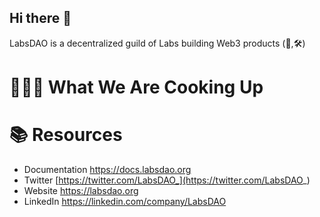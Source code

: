 ## Hi there 👋

LabsDAO is a decentralized guild of Labs building Web3 products (🧪,🛠️)

# 👨🏽‍🍳 What We Are Cooking Up

# 📚 Resources
- Documentation https://docs.labsdao.org
- Twitter [https://twitter.com/LabsDAO_](https://twitter.com/LabsDAO_)
- Website https://labsdao.org
- LinkedIn https://linkedin.com/company/LabsDAO
